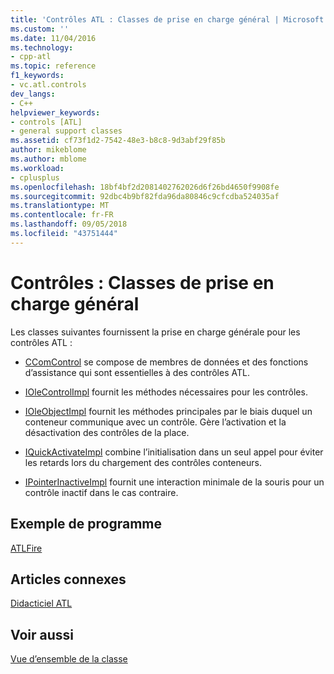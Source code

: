 ```yaml
---
title: 'Contrôles ATL : Classes de prise en charge général | Microsoft Docs'
ms.custom: ''
ms.date: 11/04/2016
ms.technology:
- cpp-atl
ms.topic: reference
f1_keywords:
- vc.atl.controls
dev_langs:
- C++
helpviewer_keywords:
- controls [ATL]
- general support classes
ms.assetid: cf73f1d2-7542-48e3-b8c8-9d3abf29f85b
author: mikeblome
ms.author: mblome
ms.workload:
- cplusplus
ms.openlocfilehash: 18bf4bf2d2081402762026d6f26bd4650f9908fe
ms.sourcegitcommit: 92dbc4b9bf82fda96da80846c9cfcdba524035af
ms.translationtype: MT
ms.contentlocale: fr-FR
ms.lasthandoff: 09/05/2018
ms.locfileid: "43751444"
---
```

# <a name="controls-general-support-classes"></a>Contrôles : Classes de prise en charge général

Les classes suivantes fournissent la prise en charge générale pour les contrôles ATL :

- [CComControl](../atl/reference/ccomcontrol-class.md) se compose de membres de données et des fonctions d’assistance qui sont essentielles à des contrôles ATL.

- [IOleControlImpl](../atl/reference/iolecontrolimpl-class.md) fournit les méthodes nécessaires pour les contrôles.

- [IOleObjectImpl](../atl/reference/ioleobjectimpl-class.md) fournit les méthodes principales par le biais duquel un conteneur communique avec un contrôle. Gère l’activation et la désactivation des contrôles de la place.

- [IQuickActivateImpl](../atl/reference/iquickactivateimpl-class.md) combine l’initialisation dans un seul appel pour éviter les retards lors du chargement des contrôles conteneurs.

- [IPointerInactiveImpl](../atl/reference/ipointerinactiveimpl-class.md) fournit une interaction minimale de la souris pour un contrôle inactif dans le cas contraire.

## <a name="sample-program"></a>Exemple de programme

[ATLFire](../visual-cpp-samples.md)

## <a name="related-articles"></a>Articles connexes

[Didacticiel ATL](../atl/active-template-library-atl-tutorial.md)

## <a name="see-also"></a>Voir aussi

[Vue d’ensemble de la classe](../atl/atl-class-overview.md)

